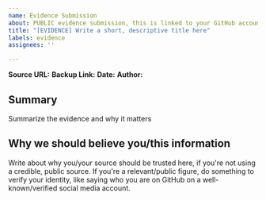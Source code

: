 ```yaml
---
name: Evidence Submission
about: PUBLIC evidence submission, this is linked to your GitHub account.
title: "[EVIDENCE] Write a short, descriptive title here"
labels: evidence
assignees: ''

---
```


**Source URL:** 
**Backup Link:** 
**Date:** 
**Author:** 

## Summary
Summarize the evidence and why it matters

## Why we should believe you/this information
Write about why you/your source should be trusted here, if you're not using a credible, public source. If you're a relevant/public figure, do something to verify your identity, like saying who you are on GitHub on a well-known/verified social media account.
